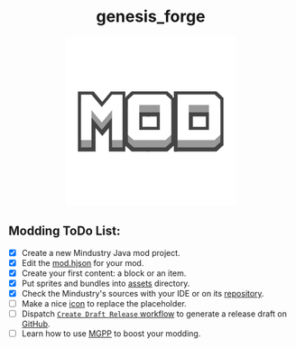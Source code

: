 <div align = center>

# genesis_forge

![Mod Icon](icon.png)

</div>

## Modding ToDo List:

- [x] Create a new Mindustry Java mod project.
- [x] Edit the [mod.hjson](mod.hjson) for your mod.
- [x] Create your first content: a block or an item.
- [x] Put sprites and bundles into [assets](assets) directory.
- [x] Check the Mindustry's sources with your IDE or on its [repository](https://github.com/Anuken/Mindustry).
- [ ] Make a nice [icon](icon.png) to replace the placeholder.
- [ ] Dispatch [`Create Draft Release` workflow](https://github.com/Baconaxer123/genesis_forge/actions/workflows/ReleaseDraft.yaml) to generate a release draft on [GitHub](https://github.com/Baconaxer123/genesis_forge/releases).
- [ ] Learn how to use [MGPP](https://plumygames.github.io/mgpp/) to boost your modding.
